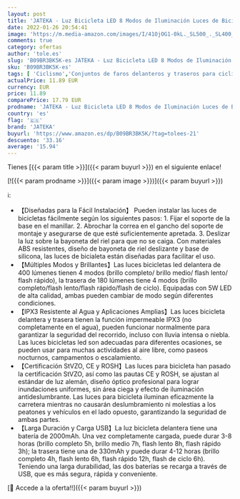 ```yaml
---
layout: post
title: 'JATEKA - Luz Bicicleta LED 8 Modos de Iluminación Luces de Bicicleta Delantera y Trasera Recargable USB Linterna Batería de 2000mAh Impermeable Protección para Ciclismo  Carretera y Montaña'
date: 2022-01-26 20:54:41
image: 'https://m.media-amazon.com/images/I/41OjOG1-0kL._SL500_._SL400_.jpg'
comments: true
category: ofertas
author: 'tole.es'
slug: 'B09BR3BK5K-es JATEKA - Luz Bicicleta LED 8 Modos de Iluminación Luces de...'
sku: 'B09BR3BK5K-es'
tags: [ 'Ciclismo','Conjuntos de faros delanteros y traseros para ciclismo','Deportes y aire libre','Luces y reflectores de ciclismo','Ropa y equipo para deportes','bicicleta','jateka', ]
actualPrice: 11.89 EUR
currency: EUR
price: 11.89
comparePrice: 17.79 EUR
prodname: 'JATEKA - Luz Bicicleta LED 8 Modos de Iluminación Luces de Bicicleta Delantera y Trasera Recargable USB Linterna Batería de 2000mAh Impermeable Protección para Ciclismo  Carretera y Montaña'
country: 'es'
flag: '🇪🇸'
brand: 'JATEKA'
buyurl: 'https://www.amazon.es/dp/B09BR3BK5K/?tag=tolees-21'
descuento: '33.16'
average: '15.94'
---
```


Tienes [{{< param title >}}]({{< param buyurl >}}) en el siguiente enlace!

[![{{< param prodname >}}]({{< param image >}})]({{< param buyurl >}})

ℹ️:

- 【Diseñadas para la Fácil Instalación】 Pueden instalar las luces de bicicletas fácilmente según los siguientes pasos: 1. Fijar el soporte de la base en el manillar. 2. Abrochar la correa en el gancho del soporte de montaje y asegurarse de que esté suficientemente apretada. 3. Deslizar la luz sobre la bayoneta del riel para que no se caiga. Con materiales ABS resistentes, diseño de bayoneta de riel deslizante y base de silicona, las luces de bicialeta están diseñadas para facilitar el uso.
- 【Múltiples Modos y Brillantes】Las luces bicicletas led delantera de 400 lúmenes tienen 4 modos (brillo completo/ brillo medio/ flash lento/ flash rápido), la trasera de 180 lúmenes tiene 4 modos (brillo completo/flash lento/flash rápido/flash de ciclo). Equipadas con 5W LED de alta calidad, ambas pueden cambiar de modo según diferentes condiciones.
- 【IPX3 Resistente al Agua y Aplicaciones Amplias】Las luces bicicleta delantera y trasera tienen la función impermeable IPX3 (no completamente en el agua), pueden funcionar normalmente para garantizar la seguridad del recorrido, incluso con lluvia intensa o niebla. Las luces bicicletas led son adecuadas para diferentes ocasiones, se pueden usar para muchas actividades al aire libre, como paseos nocturnos, campamentos o escalamiento.
- 【Certificación StVZO, CE y ROSH】Las luces para bicicleta han pasado la certificación StVZO, así como las pautas CE y ROSH, se ajustan al estándar de luz alemán, diseño óptico profesional para lograr inundaciones uniformes, sin área ciega y efecto de iluminación antideslumbrante. Las luces para bicicleta iluminan eficazmente la carretera mientras no causarán deslumbramiento ni molestias a los peatones y vehículos en el lado opuesto, garantizando la seguridad de ambas partes.
- 【Larga Duración y Carga USB】La luz bicicleta delantera tiene una batería de 2000mAh. Una vez completamente cargada, puede durar 3-8 horas (brillo completo 5h, brillo medio 7h, flash lento 8h, flash rápido 3h); la trasera tiene una de 330mAh y puede durar 4-12 horas (brillo completo 4h, flash lento 6h, flash rápido 12h, flash de ciclo 6h). Teniendo una larga durabilidad, las dos baterías se recarga a través de USB, que es más segura, rápida y conveniente.

[🛒 Accede a la oferta!!]({{< param buyurl >}})
